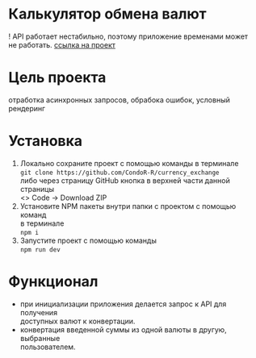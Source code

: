 # Калькулятор обмена валют

! API работает нестабильно, поэтому приложение временами может  
не работать.
[ссылка на проект](https://condor-r.github.io/tasklist/)

# Цель проекта

отработка асинхронных запросов, обрабока ошибок, условный рендеринг

# Установка

1. Локально сохраните проект с помощью команды в терминале  
   `git clone https://github.com/CondoR-R/currency_exchange`  
   либо через страницу GitHub кнопка в верхней части данной страницы  
   <> Code -> Download ZIP
2. Установите NPM пакеты внутри папки с проектом с помощью команд  
   в терминале  
   `npm i`
3. Запустите проект с помощью команды  
   `npm run dev`

# Функционал

- при инициализации приложения делается запрос к API для получения  
  доступных валют к конвертации.
- конвертация введенной суммы из одной валюты в другую, выбранные  
  пользователем.
